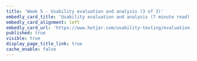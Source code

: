 ```yaml
---
title: 'Week 5 - Usability evaluation and analysis (3 of 3)'
embedly_card_title: 'Usability evaluation and analysis (7 minute read)'
embedly_card_alignment: left
embedly_card_url: 'https://www.hotjar.com/usability-testing/evaluation-analysis/'
published: true
visible: true
display_page_title_link: true
cache_enable: false
---
```


